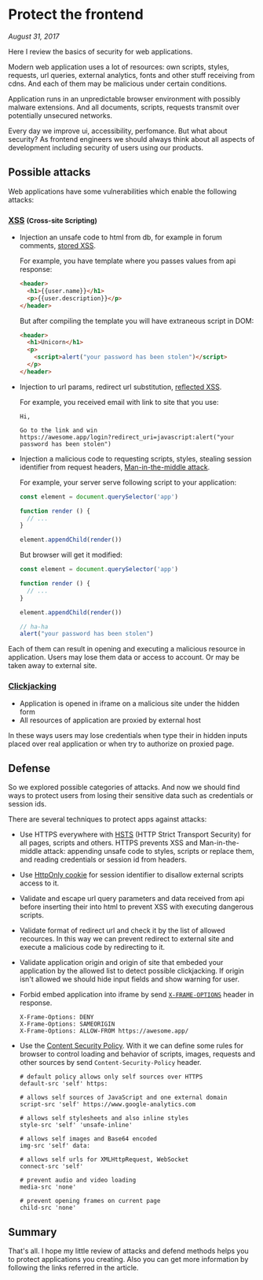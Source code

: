 # Protect the frontend

_August 31, 2017_

Here I review the basics of security for web applications.

Modern web application uses a lot of resources: own scripts, styles, requests, url queries, external analytics, fonts and other stuff receiving from cdns. And each of them may be malicious under certain conditions.

Application runs in an unpredictable browser environment with possibly malware extensions. And all documents, scripts, requests transmit over potentially unsecured networks.

Every day we improve ui, accessibility, perfomance. But what about security? As frontend engineers we should always think about all aspects of development including security of users using our products.

## Possible attacks

Web applications have some vulnerabilities which enable the following attacks:

### [XSS](https://www.owasp.org/index.php/Cross-site_Scripting_(XSS)) <small>(Cross-site Scripting)</small>

* Injection an unsafe code to html from db, for example in forum comments, [stored XSS](https://www.owasp.org/index.php/Testing_for_Stored_Cross_site_scripting_(OTG-INPVAL-002)).

  For example, you have template where you passes values from api response:

  ```html
  <header>
    <h1>{{user.name}}</h1>
    <p>{{user.description}}</p>
  </header>
  ```

  But after compiling the template you will have extraneous script in DOM:

  ```html
  <header>
    <h1>Unicorn</h1>
    <p>
      <script>alert("your password has been stolen")</script>
    </p>
  </header>
  ```

* Injection to url params, redirect url substitution, [reflected XSS](https://www.owasp.org/index.php/Testing_for_Reflected_Cross_site_scripting_(OTG-INPVAL-001)).

  For example, you received email with link to site that you use:

  ```raw
  Hi,

  Go to the link and win
  https://awesome.app/login?redirect_uri=javascript:alert("your password has been stolen")
  ```

* Injection a malicious code to requesting scripts, styles, stealing session identifier from request headers, [Man-in-the-middle attack](https://www.veracode.com/security/man-middle-attack).

  For example, your server serve following script to your application:

  ```js
  const element = document.querySelector('app')

  function render () {
    // ...
  }

  element.appendChild(render())
  ```

  But browser will get it modified:

  ```js
  const element = document.querySelector('app')

  function render () {
    // ...
  }

  element.appendChild(render())

  // ha-ha
  alert("your password has been stolen")
  ```

Each of them can result in opening and executing a malicious resource in application. Users may lose them data or access to account. Or may be taken away to external site.

### [Clickjacking](https://www.owasp.org/index.php/Clickjacking)

* Application is opened in iframe on a malicious site under the hidden form
* All resources of application are proxied by external host

In these ways users may lose credentials when type their in hidden inputs placed over real application or when try to authorize on proxied page.

## Defense

So we explored possible categories of attacks. And now we should find ways to protect users from losing their sensitive data such as credentials or session ids.

There are several techniques to protect apps against attacks:

* Use HTTPS everywhere with [HSTS](https://www.owasp.org/index.php/HTTP_Strict_Transport_Security_Cheat_Sheet) (HTTP Strict Transport Security) for all pages, scripts and others. HTTPS prevents XSS and Man-in-the-middle attack: appending unsafe code to styles, scripts or replace them, and reading credentials or session id from headers.
* Use [HttpOnly cookie](https://www.owasp.org/index.php/HttpOnly) for session identifier to disallow external scripts access to it.
* Validate and escape url query parameters and data received from api before inserting their into html to prevent XSS with executing dangerous scripts.
* Validate format of redirect url and check it by the list of allowed recources. In this way we can prevent redirect to external site and execute a malicious code by redirecting to it.
* Validate application origin and origin of site that embeded your application by the allowed list to detect possible clickjacking. If origin isn't allowed we should hide input fields and show warning for user.
* Forbid embed application into iframe by send [`X-FRAME-OPTIONS`](https://developer.mozilla.org/en-US/docs/Web/HTTP/Headers/X-Frame-Options)
  header in response.

  ```raw
  X-Frame-Options: DENY
  X-Frame-Options: SAMEORIGIN
  X-Frame-Options: ALLOW-FROM https://awesome.app/
  ```

* Use the [Content Security Policy](https://content-security-policy.com). With it we can define some rules for browser to control loading and behavior of scripts, images, requests and other sources by send `Content-Security-Policy` header.

  ```raw
  # default policy allows only self sources over HTTPS
  default-src 'self' https:

  # allows self sources of JavaScript and one external domain
  script-src 'self' https://www.google-analytics.com

  # allows self stylesheets and also inline styles
  style-src 'self' 'unsafe-inline'

  # allows self images and Base64 encoded
  img-src 'self' data:

  # allows self urls for XMLHttpRequest, WebSocket
  connect-src 'self'

  # prevent audio and video loading
  media-src 'none'

  # prevent opening frames on current page
  child-src 'none'
  ```

## Summary

That's all. I hope my little review of attacks and defend methods helps you to protect applications you creating. Also you can get more information by following the links referred in the article.
